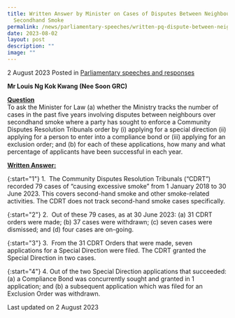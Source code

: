 ```yaml
---
title: Written Answer by Minister on Cases of Disputes Between Neighbours over
  Secondhand Smoke
permalink: /news/parliamentary-speeches/written-pq-dispute-between-neighbours-secondhand-smoke/
date: 2023-08-02
layout: post
description: ""
image: ""
---
```

2 August 2023 Posted in [Parliamentary speeches and responses](/news/parliamentary-speeches) 

<b>Mr Louis Ng Kok Kwang (Nee Soon GRC)</b>

<b><u>Question</u></b>
<br>To ask the Minister for Law (a) whether the Ministry tracks the number of cases in the past five years involving disputes between neighbours over secondhand smoke where a party has sought to enforce a Community Disputes Resolution Tribunals order by (i) applying for a special direction (ii) applying for a person to enter into a compliance bond or (iii) applying for an exclusion order; and (b) for each of these applications, how many and what percentage of applicants have been successful in each year. 

<b><u>Written Answer:</u></b>

{:start="1"}
1.&nbsp; The Community Disputes Resolution Tribunals (“CDRT”) recorded 79 cases of “causing excessive smoke” from 1 January 2018 to 30 June 2023. This covers second-hand smoke and other smoke-related activities. The CDRT does not track second-hand smoke cases specifically.

{:start="2"}
2.&nbsp; Out of these 79 cases, as at 30 June 2023: (a) 31 CDRT orders were made; (b) 37 cases were withdrawn; (c) seven cases were dismissed; and (d) four cases are on-going.

{:start="3"}
3.&nbsp; From the 31 CDRT Orders that were made, seven applications for a Special Direction were filed. The CDRT granted the Special Direction in two cases.

{:start="4"}
4. Out of the two Special Direction applications that succeeded: (a) a Compliance Bond was concurrently sought and granted in 1 application; and (b) a subsequent application which was filed for an Exclusion Order was withdrawn.

<p class="right-side-updated">Last updated on 2 August 2023</p>